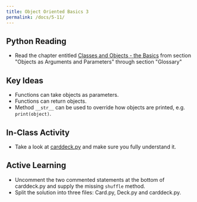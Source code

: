 ```yaml
---
title: Object Oriented Basics 3
permalink: /docs/5-11/
---
```


## Python Reading
- Read the chapter entitled [Classes and Objects - the Basics](https://runestone.academy/ns/books/published/thinkcspy/ClassesBasics/toctree.html) from section "Objects as Arguments and Parameters" through section "Glossary"

## Key Ideas
- Functions can take objects as parameters.
- Functions can return objects.
- Method `__str__` can be used to override how objects are printed, e.g. `print(object)`.

## In-Class Activity
- Take a look at [carddeck.py](../lessons/code/carddeck.py) and make sure you fully understand it.

## Active Learning
- Uncomment the two commented statements at the bottom of carddeck.py and supply the missing `shuffle` method.
- Split the solution into three files: Card.py, Deck.py and carddeck.py.